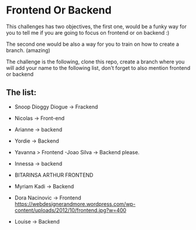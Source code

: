 # Frontend Or Backend

This challenges has two objectives, the first one, would be a funky way for you to tell me if you are going to focus on frontend or on backend :)

The second one would be also a way for you to train on how to create a branch. (amazing)

The challenge is the following, clone this repo, create a branch where you will add your name to the following list, don't forget to also mention frontend or backend

## The list:

- Snoop Dioggy Diogue -> Frackend
- Nicolas -> Front-end
- Arianne -> backend
- Yordie -> Backend
- Yavanna > Frontend
-Joao Silva -> Backend please.
- Innessa -> backend
- BITARINSA ARTHUR   FRONTEND
- Myriam Kadi -> Backend
- Dora Nacinovic -> Frontend https://webdesignerandmore.wordpress.com/wp-content/uploads/2012/10/frontend.jpg?w=400

- Louise -> Backend
